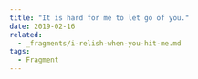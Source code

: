 ```yaml
---
title: "It is hard for me to let go of you."
date: 2019-02-16
related:
  - _fragments/i-relish-when-you-hit-me.md
tags:
  - Fragment
---
```

